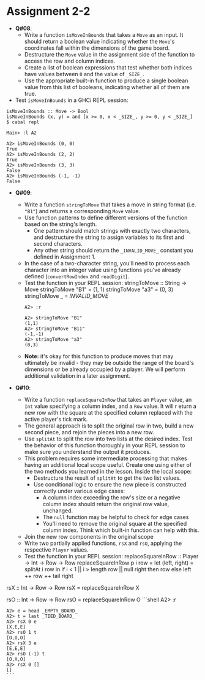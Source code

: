 # **Assignment 2-2**

* **Q#08**:
  * Write a function `isMoveInBounds` that takes a `Move` as an input. It should return a boolean value indicating whether the `Move`'s coordinates fall within the dimensions of the game board.
  * Destructure the `Move` value in the assignment side of the function to access the row and column indices.
  * Create a list of boolean expressions that test whether both indices have values between `0` and the value of `_SIZE_`.
  * Use the appropriate built-in function to produce a single boolean value from this list of booleans, indicating whether all of them are true.
 * Test `isMoveInBounds` in a GHCi REPL session:
  ```shell
isMoveInBounds :: Move -> Bool
isMoveInBounds (x, y) = and [x >= 0, x < _SIZE_, y >= 0, y < _SIZE_]
  $ cabal repl

  Main> :l A2

  A2> isMoveInBounds (0, 0)
  True
  A2> isMoveInBounds (2, 2)
  True
  A2> isMoveInBounds (3, 3)
  False
  A2> isMoveInBounds (-1, -1)
  False
  ```

* **Q#09**:
  * Write a function `stringToMove` that takes a move in string format (i.e. `"B1"`) and returns a corresponding `Move` value.
  * Use function patterns to define different versions of the function based on the string's length.
    * One pattern should match strings with exactly two characters, and destructure the string to assign variables to its first and second characters.
    * Any other string should return the `_INVALID_MOVE_` constant you defined in Assignment 1.
  * In the case of a two-character string, you'll need to process each character into an integer value using functions you've already defined (`convertRowIndex` and `readDigit`).
  * Test the function in your REPL session:
stringToMove :: String -> Move
stringToMove "B1" = (1, 1)
stringToMove "a3" = (0, 3)
stringToMove _ = _INVALID_MOVE_
    ```shell
    A2> :r

    A2> stringToMove "B1"
    (1,1)
    A2> stringToMove "B11"
    (-1,-1)
    A2> stringToMove "a3"
    (0,3)
    ```
  * **Note:** it's okay for this function to produce moves that may ultimately be invalid - they may be outside the range of the board's dimensions or be already occupied by a player. We will perform additional validation in a later assignment.

* **Q#10**:
  * Write a function `replaceSquareInRow` that takes an `Player` value, an `Int` value specifying a column index, and a `Row` value. It will r eturn a new row with the square at the specified column replaced with the active player's tick mark.
  * The general approach is to split the original row in two, build a new second piece, and rejoin the pieces into a new row.
  * Use `splitAt` to split the row into two lists at the desired index. Test the behavior of this function thoroughly in your REPL session to make sure you understand the output it produces.
  * This problem requires some intermediate processing that makes having an additional local scope useful. Create one using either of the two methods you learned in the lesson. Inside the local scope:
    * Destructure the result of `splitAt` to get the two list values.
    * Use conditional logic to ensure the new piece is constructed correctly under various edge cases:
      * A column index exceeding the row's size or a negative column index should return the original row value, unchanged.
      * The `null` function may be helpful to check for edge cases
      * You'll need to remove the original square at the specified column index. Think which built-in function can help with this.
  * Join the new row components in the original scope
  * Write two partially applied functions, `rsX` and `rsO`, applying the respective `Player` values.
  * Test the function in your REPL session:
replaceSquareInRow :: Player -> Int -> Row -> Row
replaceSquareInRow p i row =
  let (left, right) = splitAt i row
  in if i < 1 || i > length row || null right
      then row
      else left ++ row ++ tail right
      
 rsX :: Int -> Row -> Row
 rsX = replaceSquareInRow X

 rsO :: Int -> Row -> Row
 rsO = replaceSquareInRow O 
    ```shell
    A2> :r

    A2> e = head _EMPTY_BOARD_
    A2> t = last _TIED_BOARD_
    A2> rsX 0 e
    [X,E,E]
    A2> rsO 1 t
    [O,O,O]
    A2> rsX 3 e
    [E,E,E]
    A2> rsO (-1) t
    [O,X,O]
    A2> rsX 0 []
    []
    ```

